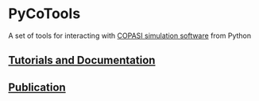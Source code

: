 # PyCoTools

A set of tools for interacting with [COPASI simulation software](http://copasi.org/) from Python

## [Tutorials and Documentation](http://pycotools.readthedocs.io/en/copasiversion21/)

## <a href=https://academic.oup.com/bioinformatics/advance-article/doi/10.1093/bioinformatics/bty409/5001390>Publication</a>
